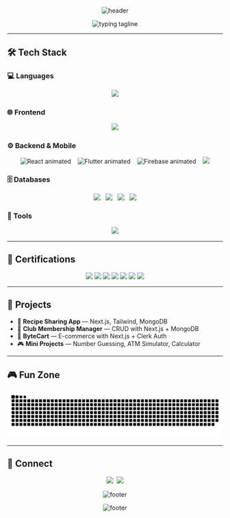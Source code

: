 <!-- ====== HEADER ====== -->
<p align="center">
  <img src="https://capsule-render.vercel.app/api?type=rect&color=0:8A2BE2,100:00FFFF&height=100&section=header&text=Muhammad%20Haseeb%20Hassan&fontSize=36&fontAlign=50&fontColor=FFFFFF&font=Orbitron&animation=twinkling" alt="header" style="max-width: 100%; height: auto;"/>
</p>

<p align="center">
  <img src="https://readme-typing-svg.demolab.com?font=Orbitron&weight=600&size=20&duration=3000&pause=1000&color=00FFFF&center=true&vCenter=true&width=650&lines=Full+Stack+%26+Mobile+Developer;Flutter+%7C+React+%7C+Next.js+%7C+Firebase+%7C+MongoDB;Clean+Code+%7C+Scalable+Apps+%7C+Smooth+UI" alt="typing tagline" style="max-width: 100%; height: auto;" />
</p>

---

## 🛠️ Tech Stack

### 💻 Languages  
<p align="center">
  <img src="https://skillicons.dev/icons?i=c,cpp,java,js,python,dart" height="50" style="max-width: 100%; height: auto;"/>
</p>

### 🌐 Frontend  
<p align="center">
  <img src="https://skillicons.dev/icons?i=html,css,tailwind,react,nextjs,wordpress" height="50" style="max-width: 100%; height: auto;"/>
</p>

### ⚙️ Backend & Mobile  
<p align="center">
  <img src="https://media.giphy.com/media/eNAsjO55tPbgaor7ma/giphy.gif" height="60" alt="React animated" style="max-width: 100%; height: auto;"/> &nbsp;&nbsp;
  <img src="https://media.giphy.com/media/du3J3cXyzhj75IOgvA/giphy.gif" height="60" alt="Flutter animated" style="max-width: 100%; height: auto;"/> &nbsp;&nbsp;
  <img src="https://media.giphy.com/media/Ri2TUcKlaOcaDBxFpY/giphy.gif" height="60" alt="Firebase animated" style="max-width: 100%; height: auto;"/> &nbsp;&nbsp;
  <img src="https://skillicons.dev/icons?i=nodejs,express" height="50" style="max-width: 100%; height: auto;"/>
</p>

### 🗄️ Databases  
<p align="center">
  <img src="https://media.giphy.com/media/cmCEsJZHYBPels360q/giphy.gif" height="55" style="max-width: 100%; height: auto;"/>&nbsp;&nbsp;
  <img src="https://skillicons.dev/icons?i=mongodb&theme=dark" height="55" style="max-width: 100%; height: auto;"/>&nbsp;&nbsp;
  <img src="https://skillicons.dev/icons?i=firebase&theme=dark" height="55" style="max-width: 100%; height: auto;"/>&nbsp;&nbsp;
  <img src="https://skillicons.dev/icons?i=postgresql&theme=dark" height="55" style="max-width: 100%; height: auto;"/>
</p>

### 🔧 Tools  
<p align="center">
  <img src="https://skillicons.dev/icons?i=git,github,linux,postman,vscode" height="50" style="max-width: 100%; height: auto;"/>
</p>

---

## 📜 Certifications
<p align="center">
  <img src="https://img.shields.io/badge/Flutter%20%26%20Dart-Complete%20App%20Development-0a84ff?style=for-the-badge&logo=flutter&logoColor=white" style="max-width: 100%; height: auto;"/>  
  <img src="https://img.shields.io/badge/Introduction%20to%20Java-Coursera-ff7a00?style=for-the-badge&logo=java" style="max-width: 100%; height: auto;"/>  
  <img src="https://img.shields.io/badge/Crash%20Course%20on%20Python-Google-ffd343?style=for-the-badge&logo=python&logoColor=black" style="max-width: 100%; height: auto;"/>  
  <img src="https://img.shields.io/badge/Flutter%20%26%20Dart-IBM-6a5acd?style=for-the-badge&logo=ibm&logoColor=white" style="max-width: 100%; height: auto;"/>  
  <img src="https://img.shields.io/badge/Data%20Persistence%20%26%20Firebase-Packt-fbbc04?style=for-the-badge&logo=firebase&logoColor=black" style="max-width: 100%; height: auto;"/>  
  <img src="https://img.shields.io/badge/Getting%20Started%20with%20Flutter-Packt-7b61ff?style=for-the-badge&logo=flutter&logoColor=white" style="max-width: 100%; height: auto;"/>  
  <img src="https://img.shields.io/badge/Advanced%20Flutter%20UI-Packt-00c2ff?style=for-the-badge&logo=flutter&logoColor=white" style="max-width: 100%; height: auto;"/>
</p>

---

## 🚀 Projects
- 📱 **Recipe Sharing App** — Next.js, Tailwind, MongoDB  
- 👥 **Club Membership Manager** — CRUD with Next.js + MongoDB  
- 🛒 **ByteCart** — E-commerce with Next.js + Clerk Auth  
- 🎮 **Mini Projects** — Number Guessing, ATM Simulator, Calculator  

---

## 🎮 Fun Zone
<p align="center">
  <img src="https://raw.githubusercontent.com/Platane/snk/output/github-contribution-grid-snake-dark.svg" alt="snake animation" style="max-width: 100%; height: auto;"/>
</p>


---

## 🔗 Connect
<p align="center">
  <a href="https://www.linkedin.com/in/muhammad-haseeb-hassan-9397a22b5"><img src="https://skillicons.dev/icons?i=linkedin" height="45" style="max-width: 100%; height: auto;"/></a>&nbsp;
  <a href="https://github.com/mhaseebhassan"><img src="https://skillicons.dev/icons?i=github" height="45" style="max-width: 100%; height: auto;"/></a>
</p>

<p align="center">
  <img src="https://capsule-render.vercel.app/api?type=waving&color=0:8A2BE2,100:00FFFF&height=120&section=footer" alt="footer"/>
</p>
<p align="center">
  <img src="https://capsule-render.vercel.app/api?type=waving&color=0:8A2BE2,100:00FFFF&height=120&section=footer" alt="footer"/>
</p>

